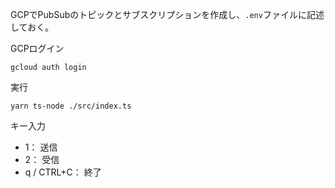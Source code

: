 GCPでPubSubのトピックとサブスクリプションを作成し、`.env`ファイルに記述しておく。

GCPログイン
```
gcloud auth login
```
実行
```
yarn ts-node ./src/index.ts
```

キー入力
- 1： 送信
- 2： 受信
- q / CTRL+C： 終了
